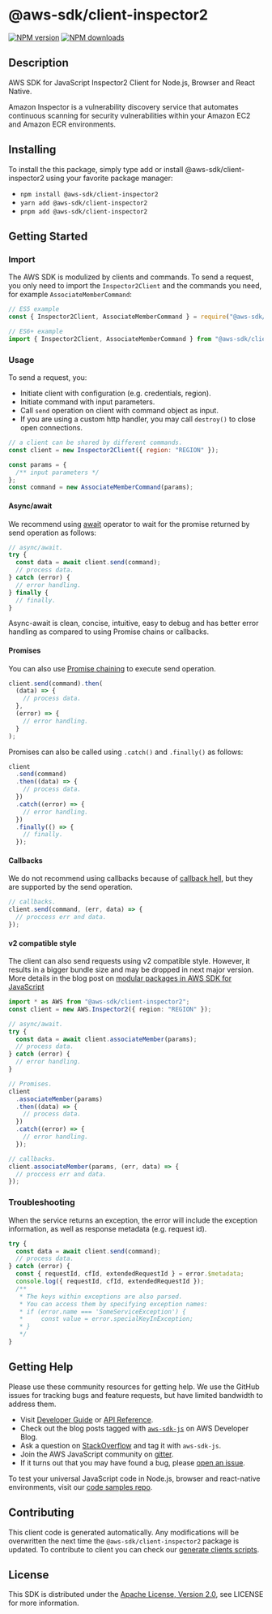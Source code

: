 # @aws-sdk/client-inspector2

[![NPM version](https://img.shields.io/npm/v/@aws-sdk/client-inspector2/latest.svg)](https://www.npmjs.com/package/@aws-sdk/client-inspector2)
[![NPM downloads](https://img.shields.io/npm/dm/@aws-sdk/client-inspector2.svg)](https://www.npmjs.com/package/@aws-sdk/client-inspector2)

## Description

AWS SDK for JavaScript Inspector2 Client for Node.js, Browser and React Native.

<p>Amazon Inspector is a vulnerability discovery service that automates continuous scanning for
security vulnerabilities within your Amazon EC2 and Amazon ECR environments.</p>

## Installing

To install the this package, simply type add or install @aws-sdk/client-inspector2
using your favorite package manager:

- `npm install @aws-sdk/client-inspector2`
- `yarn add @aws-sdk/client-inspector2`
- `pnpm add @aws-sdk/client-inspector2`

## Getting Started

### Import

The AWS SDK is modulized by clients and commands.
To send a request, you only need to import the `Inspector2Client` and
the commands you need, for example `AssociateMemberCommand`:

```js
// ES5 example
const { Inspector2Client, AssociateMemberCommand } = require("@aws-sdk/client-inspector2");
```

```ts
// ES6+ example
import { Inspector2Client, AssociateMemberCommand } from "@aws-sdk/client-inspector2";
```

### Usage

To send a request, you:

- Initiate client with configuration (e.g. credentials, region).
- Initiate command with input parameters.
- Call `send` operation on client with command object as input.
- If you are using a custom http handler, you may call `destroy()` to close open connections.

```js
// a client can be shared by different commands.
const client = new Inspector2Client({ region: "REGION" });

const params = {
  /** input parameters */
};
const command = new AssociateMemberCommand(params);
```

#### Async/await

We recommend using [await](https://developer.mozilla.org/en-US/docs/Web/JavaScript/Reference/Operators/await)
operator to wait for the promise returned by send operation as follows:

```js
// async/await.
try {
  const data = await client.send(command);
  // process data.
} catch (error) {
  // error handling.
} finally {
  // finally.
}
```

Async-await is clean, concise, intuitive, easy to debug and has better error handling
as compared to using Promise chains or callbacks.

#### Promises

You can also use [Promise chaining](https://developer.mozilla.org/en-US/docs/Web/JavaScript/Guide/Using_promises#chaining)
to execute send operation.

```js
client.send(command).then(
  (data) => {
    // process data.
  },
  (error) => {
    // error handling.
  }
);
```

Promises can also be called using `.catch()` and `.finally()` as follows:

```js
client
  .send(command)
  .then((data) => {
    // process data.
  })
  .catch((error) => {
    // error handling.
  })
  .finally(() => {
    // finally.
  });
```

#### Callbacks

We do not recommend using callbacks because of [callback hell](http://callbackhell.com/),
but they are supported by the send operation.

```js
// callbacks.
client.send(command, (err, data) => {
  // proccess err and data.
});
```

#### v2 compatible style

The client can also send requests using v2 compatible style.
However, it results in a bigger bundle size and may be dropped in next major version. More details in the blog post
on [modular packages in AWS SDK for JavaScript](https://aws.amazon.com/blogs/developer/modular-packages-in-aws-sdk-for-javascript/)

```ts
import * as AWS from "@aws-sdk/client-inspector2";
const client = new AWS.Inspector2({ region: "REGION" });

// async/await.
try {
  const data = await client.associateMember(params);
  // process data.
} catch (error) {
  // error handling.
}

// Promises.
client
  .associateMember(params)
  .then((data) => {
    // process data.
  })
  .catch((error) => {
    // error handling.
  });

// callbacks.
client.associateMember(params, (err, data) => {
  // proccess err and data.
});
```

### Troubleshooting

When the service returns an exception, the error will include the exception information,
as well as response metadata (e.g. request id).

```js
try {
  const data = await client.send(command);
  // process data.
} catch (error) {
  const { requestId, cfId, extendedRequestId } = error.$metadata;
  console.log({ requestId, cfId, extendedRequestId });
  /**
   * The keys within exceptions are also parsed.
   * You can access them by specifying exception names:
   * if (error.name === 'SomeServiceException') {
   *     const value = error.specialKeyInException;
   * }
   */
}
```

## Getting Help

Please use these community resources for getting help.
We use the GitHub issues for tracking bugs and feature requests, but have limited bandwidth to address them.

- Visit [Developer Guide](https://docs.aws.amazon.com/sdk-for-javascript/v3/developer-guide/welcome.html)
  or [API Reference](https://docs.aws.amazon.com/AWSJavaScriptSDK/v3/latest/index.html).
- Check out the blog posts tagged with [`aws-sdk-js`](https://aws.amazon.com/blogs/developer/tag/aws-sdk-js/)
  on AWS Developer Blog.
- Ask a question on [StackOverflow](https://stackoverflow.com/questions/tagged/aws-sdk-js) and tag it with `aws-sdk-js`.
- Join the AWS JavaScript community on [gitter](https://gitter.im/aws/aws-sdk-js-v3).
- If it turns out that you may have found a bug, please [open an issue](https://github.com/aws/aws-sdk-js-v3/issues/new/choose).

To test your universal JavaScript code in Node.js, browser and react-native environments,
visit our [code samples repo](https://github.com/aws-samples/aws-sdk-js-tests).

## Contributing

This client code is generated automatically. Any modifications will be overwritten the next time the `@aws-sdk/client-inspector2` package is updated.
To contribute to client you can check our [generate clients scripts](https://github.com/aws/aws-sdk-js-v3/tree/main/scripts/generate-clients).

## License

This SDK is distributed under the
[Apache License, Version 2.0](http://www.apache.org/licenses/LICENSE-2.0),
see LICENSE for more information.
